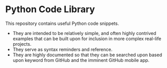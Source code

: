 # Python Code Library

This repository contains useful Python code snippets.

- They are intended to be relatively simple, and often highly contrived examples that can be built upon for inclusion in more complex real-life projects.
- They serve as syntax reminders and reference.
- They are highly documented so that they can be searched upon based upon keyword from GitHub and the imminent GitHub mobile app.
